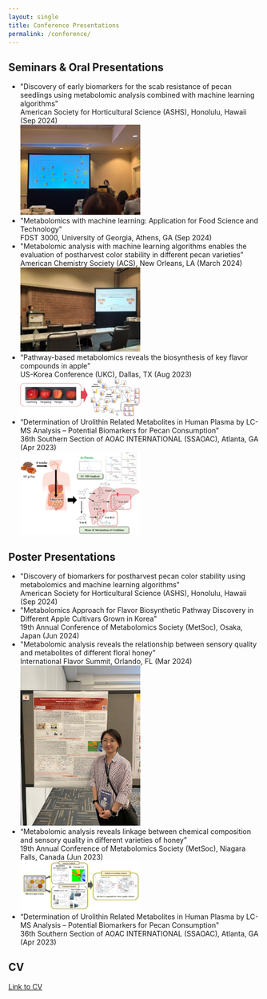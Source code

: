 ```yaml
---
layout: single
title: Conference Presentations
permalink: /conference/
---
```


## Seminars & Oral Presentations

* "Discovery of early biomarkers for the scab resistance of pecan seedlings using metabolomic analysis combined with machine learning algorithms"   
  American Society for Horticultural Science (ASHS), Honolulu, Hawaii (Sep 2024)  
  <img src="assets/images/oral_hawaii.jpg" alt="presentation" style="width:50%; height:auto;">
* "Metabolomics with machine learning: Application for Food Science and Technology"   
  FDST 3000, University of Georgia, Athens, GA (Sep 2024)
* "Metabolomic analysis with machine learning algorithms enables the evaluation of postharvest color stability in different pecan varieties”   
  American Chemistry Society (ACS), New Orleans, LA (March 2024)  
  <img src="assets/images/oral_new.jpg" alt="presentation" style="width:50%; height:auto;">
* “Pathway-based metabolomics reveals the biosynthesis of key flavor compounds in apple”  
  US-Korea Conference (UKC), Dallas, TX (Aug 2023)  
  <img src="assets/images/apple_flavor.jpg" alt="presentation" style="width:50%; height:auto;">
* “Determination of Urolithin Related Metabolites in Human Plasma by LC-MS Analysis – Potential Biomarkers for Pecan Consumption”  
  36th Southern Section of AOAC INTERNATIONAL (SSAOAC), Atlanta, GA (Apr 2023)  
  <img src="assets/images/pecan.jpg" alt="presentation" style="width:50%; height:auto;">

## Poster Presentations
* "Discovery of biomarkers for postharvest pecan color stability using metabolomics and machine learning algorithms"  
  American Society for Horticultural Science (ASHS), Honolulu, Hawaii (Sep 2024)
* "Metabolomics Approach for Flavor Biosynthetic Pathway Discovery in Different Apple Cultivars Grown in Korea"  
  19th Annual Conference of Metabolomics Society (MetSoc), Osaka, Japan (Jun 2024)
* "Metabolomic analysis reveals the relationship between sensory quality and metabolites of different floral honey”  
  International Flavor Summit, Orlando, FL (Mar 2024)  
  <img src="assets/images/flavor_poster.jpg" alt="poster" style="width:50%; height:auto;">
* “Metabolomic analysis reveals linkage between chemical composition and sensory quality in different varieties of honey”  
  19th Annual Conference of Metabolomics Society (MetSoc), Niagara Falls, Canada (Jun 2023)  
  <img src="assets/images/honey.jpg" alt="poster" style="width:50%; height:auto;">
* “Determination of Urolithin Related Metabolites in Human Plasma by LC-MS Analysis – Potential Biomarkers for Pecan Consumption"  
  36th Southern Section of AOAC INTERNATIONAL (SSAOAC), Atlanta, GA (Apr 2023)


## CV
[Link to CV](../files/CV_minjeong_kang.pdf)

